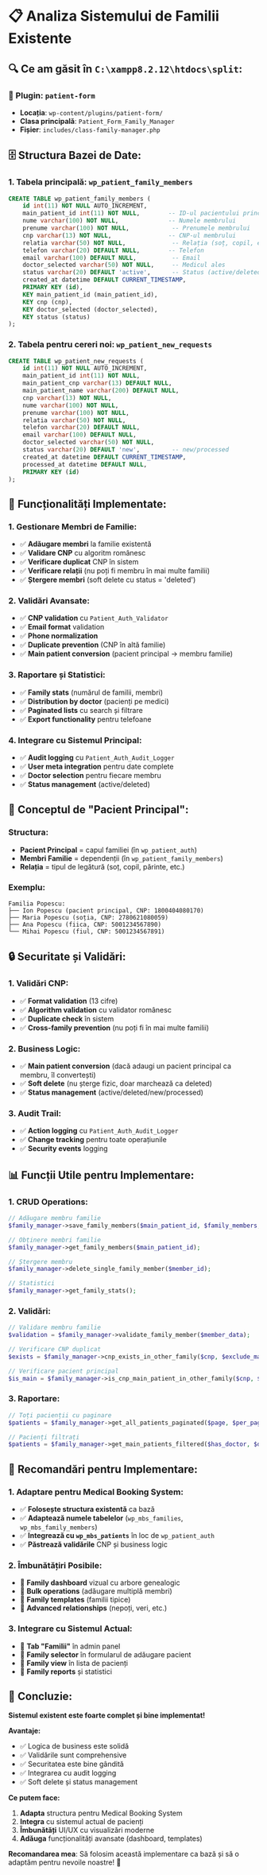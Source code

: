 # 📋 Analiza Sistemului de Familii Existente

## **🔍 Ce am găsit în `C:\xampp8.2.12\htdocs\split`:**

### **📁 Plugin: `patient-form`**
- **Locația**: `wp-content/plugins/patient-form/`
- **Clasa principală**: `Patient_Form_Family_Manager`
- **Fișier**: `includes/class-family-manager.php`

## **🗄️ Structura Bazei de Date:**

### **1. Tabela principală: `wp_patient_family_members`**
```sql
CREATE TABLE wp_patient_family_members (
    id int(11) NOT NULL AUTO_INCREMENT,
    main_patient_id int(11) NOT NULL,        -- ID-ul pacientului principal
    nume varchar(100) NOT NULL,              -- Numele membrului
    prenume varchar(100) NOT NULL,            -- Prenumele membrului
    cnp varchar(13) NOT NULL,                -- CNP-ul membrului
    relatia varchar(50) NOT NULL,             -- Relația (soț, copil, etc.)
    telefon varchar(20) DEFAULT NULL,        -- Telefon
    email varchar(100) DEFAULT NULL,          -- Email
    doctor_selected varchar(50) NOT NULL,     -- Medicul ales
    status varchar(20) DEFAULT 'active',      -- Status (active/deleted)
    created_at datetime DEFAULT CURRENT_TIMESTAMP,
    PRIMARY KEY (id),
    KEY main_patient_id (main_patient_id),
    KEY cnp (cnp),
    KEY doctor_selected (doctor_selected),
    KEY status (status)
);
```

### **2. Tabela pentru cereri noi: `wp_patient_new_requests`**
```sql
CREATE TABLE wp_patient_new_requests (
    id int(11) NOT NULL AUTO_INCREMENT,
    main_patient_id int(11) NOT NULL,
    main_patient_cnp varchar(13) DEFAULT NULL,
    main_patient_name varchar(200) DEFAULT NULL,
    cnp varchar(13) NOT NULL,
    nume varchar(100) NOT NULL,
    prenume varchar(100) NOT NULL,
    relatia varchar(50) NOT NULL,
    telefon varchar(20) DEFAULT NULL,
    email varchar(100) DEFAULT NULL,
    doctor_selected varchar(50) NOT NULL,
    status varchar(20) DEFAULT 'new',         -- new/processed
    created_at datetime DEFAULT CURRENT_TIMESTAMP,
    processed_at datetime DEFAULT NULL,
    PRIMARY KEY (id)
);
```

## **🔧 Funcționalități Implementate:**

### **1. Gestionare Membri de Familie:**
- ✅ **Adăugare membri** la familie existentă
- ✅ **Validare CNP** cu algoritm românesc
- ✅ **Verificare duplicat** CNP în sistem
- ✅ **Verificare relații** (nu poți fi membru în mai multe familii)
- ✅ **Ștergere membri** (soft delete cu status = 'deleted')

### **2. Validări Avansate:**
- ✅ **CNP validation** cu `Patient_Auth_Validator`
- ✅ **Email format** validation
- ✅ **Phone normalization**
- ✅ **Duplicate prevention** (CNP în altă familie)
- ✅ **Main patient conversion** (pacient principal → membru familie)

### **3. Raportare și Statistici:**
- ✅ **Family stats** (numărul de familii, membri)
- ✅ **Distribution by doctor** (pacienți pe medici)
- ✅ **Paginated lists** cu search și filtrare
- ✅ **Export functionality** pentru telefoane

### **4. Integrare cu Sistemul Principal:**
- ✅ **Audit logging** cu `Patient_Auth_Audit_Logger`
- ✅ **User meta integration** pentru date complete
- ✅ **Doctor selection** pentru fiecare membru
- ✅ **Status management** (active/deleted)

## **🎯 Conceptul de "Pacient Principal":**

### **Structura:**
- **Pacient Principal** = capul familiei (în `wp_patient_auth`)
- **Membri Familie** = dependenții (în `wp_patient_family_members`)
- **Relația** = tipul de legătură (soț, copil, părinte, etc.)

### **Exemplu:**
```
Familia Popescu:
├── Ion Popescu (pacient principal, CNP: 1800404080170)
├── Maria Popescu (soția, CNP: 2780621080059)
├── Ana Popescu (fiica, CNP: 5001234567890)
└── Mihai Popescu (fiul, CNP: 5001234567891)
```

## **🔒 Securitate și Validări:**

### **1. Validări CNP:**
- ✅ **Format validation** (13 cifre)
- ✅ **Algorithm validation** cu validator românesc
- ✅ **Duplicate check** în sistem
- ✅ **Cross-family prevention** (nu poți fi în mai multe familii)

### **2. Business Logic:**
- ✅ **Main patient conversion** (dacă adaugi un pacient principal ca membru, îl convertești)
- ✅ **Soft delete** (nu șterge fizic, doar marchează ca deleted)
- ✅ **Status management** (active/deleted/new/processed)

### **3. Audit Trail:**
- ✅ **Action logging** cu `Patient_Auth_Audit_Logger`
- ✅ **Change tracking** pentru toate operațiunile
- ✅ **Security events** logging

## **📊 Funcții Utile pentru Implementare:**

### **1. CRUD Operations:**
```php
// Adăugare membru familie
$family_manager->save_family_members($main_patient_id, $family_members, $selected_doctor);

// Obținere membri familie
$family_manager->get_family_members($main_patient_id);

// Ștergere membru
$family_manager->delete_single_family_member($member_id);

// Statistici
$family_manager->get_family_stats();
```

### **2. Validări:**
```php
// Validare membru familie
$validation = $family_manager->validate_family_member($member_data);

// Verificare CNP duplicat
$exists = $family_manager->cnp_exists_in_other_family($cnp, $exclude_main_patient_id);

// Verificare pacient principal
$is_main = $family_manager->is_cnp_main_patient_in_other_family($cnp, $exclude_main_patient_id);
```

### **3. Raportare:**
```php
// Toți pacienții cu paginare
$patients = $family_manager->get_all_patients_paginated($page, $per_page, $search_name, $search_cnp, $filter_doctor, $total);

// Pacienți filtrați
$patients = $family_manager->get_main_patients_filtered($has_doctor, $doctor_id, $page, $per_page, $search, $orderby, $order, $total);
```

## **🚀 Recomandări pentru Implementare:**

### **1. Adaptare pentru Medical Booking System:**
- ✅ **Folosește structura existentă** ca bază
- ✅ **Adaptează numele tabelelor** (`wp_mbs_families`, `wp_mbs_family_members`)
- ✅ **Integrează cu `wp_mbs_patients`** în loc de `wp_patient_auth`
- ✅ **Păstrează validările** CNP și business logic

### **2. Îmbunătățiri Posibile:**
- 🔄 **Family dashboard** vizual cu arbore genealogic
- 🔄 **Bulk operations** (adăugare multiplă membri)
- 🔄 **Family templates** (familii tipice)
- 🔄 **Advanced relationships** (nepoți, veri, etc.)

### **3. Integrare cu Sistemul Actual:**
- 🔄 **Tab "Familii"** în admin panel
- 🔄 **Family selector** în formularul de adăugare pacient
- 🔄 **Family view** în lista de pacienți
- 🔄 **Family reports** și statistici

## **📝 Concluzie:**

**Sistemul existent este foarte complet și bine implementat!** 

**Avantaje:**
- ✅ Logica de business este solidă
- ✅ Validările sunt comprehensive
- ✅ Securitatea este bine gândită
- ✅ Integrarea cu audit logging
- ✅ Soft delete și status management

**Ce putem face:**
1. **Adapta** structura pentru Medical Booking System
2. **Integra** cu sistemul actual de pacienți
3. **Îmbunătăți** UI/UX cu visualizări moderne
4. **Adăuga** funcționalități avansate (dashboard, templates)

**Recomandarea mea**: Să folosim această implementare ca bază și să o adaptăm pentru nevoile noastre! 🎯
